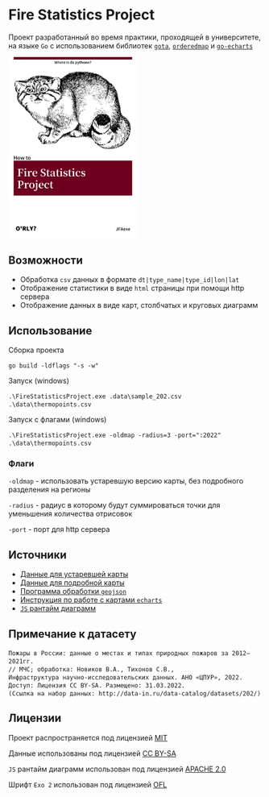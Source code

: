 # Fire Statistics Project

Проект разработанный во время практики, проходящей в университете, на языке `Go` с использованием библиотек [`gota`](https://github.com/go-gota/gota), [`orderedmap`](https://github.com/elliotchance/orderedmap) и [`go-echarts`](https://github.com/go-echarts/go-echarts)

<img src='assets/images/meme.png' width='256px'>


## Возможности

- Обработка `csv` данных в формате `dt|type_name|type_id|lon|lat`
- Отображение статистики в виде `html` страницы при помощи http сервера
- Отображение данных в виде карт, столбчатых и круговых диаграмм


## Использование

Сборка проекта

```
go build -ldflags "-s -w"
```

Запуск (windows)

```
.\FireStatisticsProject.exe .data\sample_202.csv .\data\thermopoints.csv
```

Запуск c флагами (windows)

```
.\FireStatisticsProject.exe -oldmap -radius=3 -port=":2022" .\data\thermopoints.csv
```

### Флаги

`-oldmap` - использовать устаревшую версию карты, без подробного разделения на регионы

`-radius` - радиус в которому будут суммироваться точки для уменьшения количества отрисовок

`-port` - порт для http сервера


## Источники

- [Данные для устаревшей карты](https://github.com/echarts-maps/echarts-countries-js)
- [Данные для подробной карты](https://github.com/timurkanaz/Russia_geojson_OSM)
- [Программа обработки `geojson`](https://github.com/echarts-maps/echarts-mapmaker)
- [Инструкция по работе с картами `echarts`](https://echarts-maps.github.io/echarts-geomapping-book-en/)
- [`JS` рантайм диаграмм](https://github.com/go-echarts/go-echarts-assets)


## Примечание к датасету

```
Пожары в России: данные о местах и типах природных пожаров за 2012–2021гг.
// МЧС; обработка: Новиков В.А., Тихонов С.В.,
Инфраструктура научно-исследовательских данных. АНО «ЦПУР», 2022.
Доступ: Лицензия CC BY-SA. Размещено: 31.03.2022.
(Ссылка на набор данных: http://data-in.ru/data-catalog/datasets/202/)
```


## Лицензии

Проект распространяется под лицензией [MIT](LICENSE)

Данные использованы под лицензией [CC BY-SA](https://wiki.data-in.ru/index.php/Лицензия_обезличенных_датасетов_с_возможностью_скачивания)

`JS` рантайм диаграмм использован под лицензией [APACHE 2.0](https://www.apache.org/licenses/LICENSE-2.0)

Шрифт `Exo 2` использован под лицензией [OFL](https://scripts.sil.org/cms/scripts/page.php?site_id=nrsi&id=OFL)